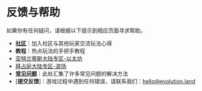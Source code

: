 # 反馈与帮助

如果你有任何疑问，请根据以下提示到相应页面寻求帮助。

* [**社区**](community.md)｜加入社区与其他玩家交流玩法心得
*  **教程**｜热点玩法的手把手教程
  * [亚特兰蒂斯大陆专区-以太坊](../tutorials/atlantis-ethereum/)
  * [拜占庭大陆专区-波场](../tutorials/byzantine-tron/)
* [**常见问题**](faq/)｜此处汇集了许多常见问题的解决方法
* [**提交反馈**]｜游戏过程中遇到任何错误，请联系我们：hello@evolution.land

